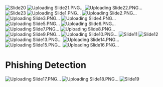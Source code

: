 ![Slide20](https://github.com/nitharshanv/phishing-detection-with-browser-plugin/assets/115967810/86c541a3-d13a-48e9-aad2-fc3ac4c51412)
![Uploading Slide21.PNG…]()
![Uploading Slide22.PNG…]()
![Slide23](https://github.com/nitharshanv/phishing-detection-with-browser-plugin/assets/115967810/5c0d0891-49ee-4856-a4fd-5cdd4680bab6)
![Uploading Slide1.PNG…]()
![Uploading Slide2.PNG…]()
![Uploading Slide3.PNG…]()
![Uploading Slide4.PNG…]()
![Uploading Slide5.PNG…]()
![Uploading Slide6.PNG…]()
![Uploading Slide7.PNG…]()
![Uploading Slide8.PNG…]()
![Uploading Slide9.PNG…]()
![Uploading Slide10.PNG…]()
![Slide11](https://github.com/nitharshanv/phishing-detection-with-browser-plugin/assets/115967810/eca3ec73-92bb-4ec0-882b-aa9153948b28)
![Slide12](https://github.com/nitharshanv/phishing-detection-with-browser-plugin/assets/115967810/3623ffe9-bdb7-46fd-9f82-0e6a6fc364f0)
![Uploading Slide13.PNG…]()
![Uploading Slide14.PNG…]()
![Uploading Slide15.PNG…]()
![Uploading Slide16.PNG…]()
# Phishing Detection
![Uploading Slide17.PNG…]()
![Uploading Slide18.PNG…]()
![Slide19](https://github.com/nitharshanv/phishing-detection-with-browser-plugin/assets/115967810/db230279-6e0d-446d-9746-e001253ec27e)
